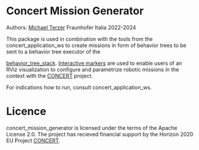 # Concert Mission Generator

Authors: [Michael Terzer](michael.terzer@fraunhofer.it) Fraunhofer Italia 2022-2024

This package is used in combination with the tools from the concert_application_ws to create missions in form of behavior trees to be sent to a behavior tree executor of the 

[behavior_tree_stack](https://github.com/FraunhoferItalia/behavior_tree_stack). [Interactive markers](https://github.com/ros-visualization/interactive_markers) are used to enable users of an RViz visualization to configure and parametrize robotic missions in the context with the [CONCERT](https://concertproject.eu/) project.

For indications how to run, consult concert_application_ws.

# Licence

concert_mission_generator is licensed under the terms of the Apache License 2.0. The project has recieved financial support by the Horizon 2020 EU Project [CONCERT](https://concertproject.eu/).
